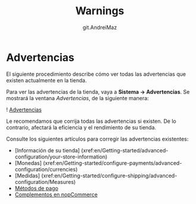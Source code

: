 ﻿---
title: Warnings
uid: en/running-your-store/system-administration/warnings
author: git.AndreiMaz
contributors: git.exileDev, git.mariannk
---

# Advertencias

El siguiente procedimiento describe cómo ver todas las advertencias que existen actualmente en la tienda.

Para ver las advertencias de la tienda, vaya a **Sistema → Advertencias**. Se mostrará la ventana *Advertencias*, de la siguiente manera:

! [Advertencias](_static/warnings/warnings.jpg)

Le recomendamos que corrija todas las advertencias si existen. De lo contrario, afectará la eficiencia y el rendimiento de su tienda.

Consulte los siguientes artículos para corregir las advertencias existentes:
* [Información de su tienda] (xref:en/Getting-started/advanced-configuration/your-store-information)
* [Monedas] (xref:en/Getting-started/configure-payments/advanced-configuration/currencies)
* [Medidas] (xref:en/Getting-started/configure-shipping/advanced-configuration/Measures)
* [Métodos de pago](xref:en/Getting-started/configure-payments/payment-methods/index)
* [Complementos en nopCommerce](xref:en/Getting-started/advanced-configuration/plugins-in-nopcommerce)